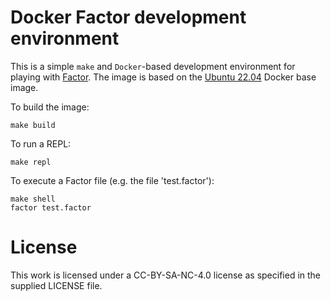 # Docker Factor development environment
This is a simple `make` and `Docker`-based development environment for playing with [Factor](https://factorcode.org/). The image is based on the [Ubuntu 22.04](https://hub.docker.com/_/ubuntu) Docker base image.

To build the image:

    make build

To run a REPL:

    make repl
    
To execute a Factor file (e.g. the file 'test.factor'):

    make shell
    factor test.factor

# License
This work is licensed under a CC-BY-SA-NC-4.0 license as specified in the supplied LICENSE file.
